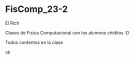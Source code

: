# FisComp_23-2
El Rich 

Clases de Fisica Computacional con los alumnos chiditos :D


Todos contentos en la clase

ok